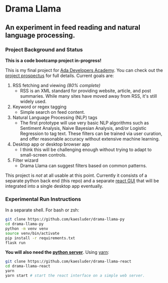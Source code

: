 # Drama Llama

## An experiment in feed reading and natural language processing.

### Project Background and Status

**This is a code bootcamp project in-progress!**

This is my final project for [Ada Developers Academy](https://adadevelopersacademy.org/). You can check out the [project prospectus](https://kaesluder.github.io/kae-garden-wiki/Ada_Capstone_Documentation/drama_llama_draft_2022-12-11/) for full details. Current goals are:

1.  RSS fetching and viewing _(80% complete)_
    - RSS is an XML standard for providing website, article, and post summaries.
      While many sites have moved away from RSS, it's still widely used.
2.  Keyword or regex tagging
    - Simple search on feed content.
3.  Natural Language Processing (NLP) tags
    - The first prototype will use very basic NLP algorithms such as Sentiment
      Analysis, Naive Bayesian Analysis, and/or Logistic Regression to tag text.
      These filters can be trained via user curation, and offer reasonable
      accuracy without extensive machine learning.
4.  Desktop app or desktop browser app
    - I think this will be challenging enough without trying to adapt to small-screen controls.
5.  Filter wizard
    - Drama Llama can suggest filters based on common patterns.

This project is _not_ at all usable at this point. Currently it consists of a separate python back end (this repo) and a separate [react GUI](https://github.com/kaesluder/drama-llama-react) that will be integrated into a single desktop app eventually.

### Experimental Run Instructions

In a separate shell. For bash or zsh:

```sh
git clone https://github.com/kaesluder/drama-llama-py
cd drama-llama-py
python -m venv venv
source venv/bin/activate
pip install -r requirements.txt
flask run
```

**You will also need the [python server](https://github.com/kaesluder/drama-llama-react)**. Using [yarn](https://yarnpkg.com/):

```sh
git clone https://github.com/kaesluder/drama-llama-react
cd drama-llama-react
yarn
yarn start # start the react interface on a simple web server.
```
